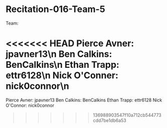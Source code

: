 # Recitation-016-Team-5

Team:

<<<<<<< HEAD
Pierce Avner:  jpavner13\n
Ben Calkins:   BenCalkins\n
Ethan Trapp:   ettr6128\n
Nick O'Conner: nick0connor\n
=======
Pierce Avner:  jpavner13
Ben Calkins:   BenCalkins
Ethan Trapp:   ettr6128
Nick O'Connor: nick0connor
>>>>>>> 136988903547f10a712cb544773cdd7be1db6a53
